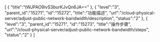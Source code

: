[
	{
		"title":"tWJPAO9lvS3burKJvQn6JA=="
	},
	{
		"level":"3",
		"parent_id":"15271",
		"id":"15272",
		"title":"功能描述",
		"url":"/cloud-physical-server/adjust-public-network-bandwidth/description",
		"status":"2"
	},
	{
		"level":"3",
		"parent_id":"15271",
		"id":"15273",
		"title":"操作步骤",
		"url":"/cloud-physical-server/adjust-public-network-bandwidth/steps",
		"status":"2"
	}
]